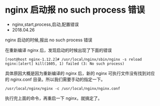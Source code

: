 # nginx 启动报 no such process 错误
- nginx,start,process,启动,配置错误
- 2018.04.26

nginx 启动的时候,报出 no such process 错误

在重新编译 nginx 后，发现启动的时候出现了下面的错误

	[root@host nginx-1.12.2]# /usr/local/nginx/sbin/nginx -s reload
	nginx:[alert] kill(1605, 1) failed (3: No such process)

具体原因大概是因为重新编译的 nginx 后，新的 nginx 可执行文件没有找到对应的 nginx.conf 目录。所以我们需要手动的指定一下。

	/usr/local/nginx/nginx -c /usr/local/nginx/nginx.conf

执行完上面的命令，再重启一下 nginx，就搞定了。
